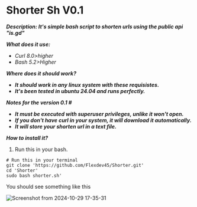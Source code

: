 # Shorter Sh V0.1
***Description: It's simple bash script to shorten urls using the public api "is.gd"***

***What does it use:***
* *Curl 8.0>higher*
* *Bash 5.2>Higher*

***Where does it should work?***
* ***It should work in any linux system with these requisistes.***
* ***It's been tested in ubuntu 24.04 and runs perfectly.***

***Notes for the version 0.1 #***
* ***It must be executed with superuser privileges, unlike it won't open.***
* ***If you don't have curl in your system, it will download it automatically.***
* ***It will store your shorten url in a text file.***

***How to install it?***
1. Run this in your bash.
```
# Run this in your terminal
git clone 'https://github.com/Flexdev45/Shorter.git'
cd 'Shorter'
sudo bash shorter.sh'
```

You should see something like this

![Screenshot from 2024-10-29 17-35-31](https://github.com/user-attachments/assets/90390cdb-d897-4e75-bec2-f75c0fb84c28)
